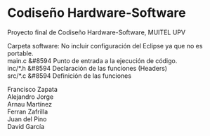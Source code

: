 # Codiseño Hardware-Software
Proyecto final de Codiseño Hardware-Software, MUITEL UPV

Carpeta software: No incluir configuración del Eclipse ya que no es portable.\
main.c &#8594 Punto de entrada a la ejecución de código.\
inc/\*.h &#8594 Declaración de las funciones (Headers)\
src/\*.c &#8594 Definición de las funciones

Francisco Zapata\
Alejandro Jorge\
Arnau Martínez\
Ferran Zafrilla\
Juan del Pino\
David García
